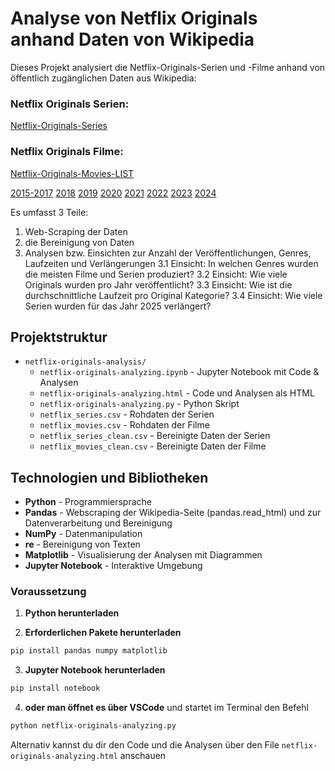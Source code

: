 # Analyse von Netflix Originals anhand Daten von Wikipedia

Dieses Projekt analysiert die Netflix-Originals-Serien und -Filme anhand von öffentlich zugänglichen Daten aus Wikipedia:

### Netflix Originals Serien:
[Netflix-Originals-Series](https://en.wikipedia.org/wiki/List_of_Netflix_original_programming)

### Netflix Originals Filme:
[Netflix-Originals-Movies-LIST](https://en.wikipedia.org/wiki/Lists_of_Netflix_original_films)

[2015-2017](https://en.wikipedia.org/wiki/List_of_Netflix_original_films_(2015%E2%80%932017))
[2018](https://en.wikipedia.org/wiki/List_of_Netflix_original_films_(2018))
[2019](https://en.wikipedia.org/wiki/List_of_Netflix_original_films_(2019))
[2020](https://en.wikipedia.org/wiki/List_of_Netflix_original_films_(2020))
[2021](https://en.wikipedia.org/wiki/List_of_Netflix_original_films_(2021))
[2022](https://en.wikipedia.org/wiki/List_of_Netflix_original_films_(2022))
[2023](https://en.wikipedia.org/wiki/List_of_Netflix_original_films_(2023))
[2024](https://en.wikipedia.org/wiki/List_of_Netflix_original_films_(2024))


Es umfasst 3 Teile: 

1. Web-Scraping der Daten
2. die Bereinigung von Daten
3. Analysen bzw. Einsichten zur Anzahl der Veröffentlichungen, Genres, Laufzeiten und Verlängerungen
        3.1 Einsicht: In welchen Genres wurden die meisten Filme und Serien produziert?
        3.2 Einsicht: Wie viele Originals wurden pro Jahr veröffentlicht?
        3.3 Einsicht: Wie ist die durchschnittliche Laufzeit pro Original Kategorie?
        3.4 Einsicht: Wie viele Serien wurden für das Jahr 2025 verlängert?


## Projektstruktur

- `netflix-originals-analysis/`
    - `netflix-originals-analyzing.ipynb`     - Jupyter Notebook mit Code & Analysen
    - `netflix-originals-analyzing.html`      - Code und Analysen als HTML
    - `netflix-originals-analyzing.py`        - Python Skript 
    - `netflix_series.csv`                    - Rohdaten der Serien
    - `netflix_movies.csv`                    - Rohdaten der Filme
    - `netflix_series_clean.csv`              - Bereinigte Daten der Serien
    - `netflix_movies_clean.csv`              - Bereinigte Daten der Filme

## Technologien und Bibliotheken
- **Python** - Programmiersprache
- **Pandas** - Webscraping der Wikipedia-Seite (pandas.read_html) und zur Datenverarbeitung und Bereinigung
- **NumPy** - Datenmanipulation
- **re** - Bereinigung von Texten
- **Matplotlib** - Visualisierung der Analysen mit Diagrammen
- **Jupyter Notebook** - Interaktive Umgebung


### Voraussetzung

1. **Python herunterladen** 

2. **Erforderlichen Pakete herunterladen**
```bash
pip install pandas numpy matplotlib
```

3. **Jupyter Notebook herunterladen**
```bash
pip install notebook
```

4. **oder man öffnet es über VSCode** 
und startet im Terminal den Befehl
```bash
python netflix-originals-analyzing.py
```

Alternativ kannst du dir den Code und die Analysen über den File ```netflix-originals-analyzing.html``` anschauen 

